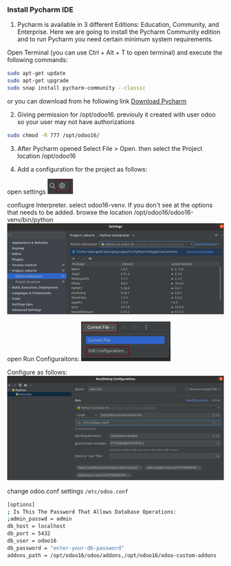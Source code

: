 ### Install Pycharm IDE
1. Pycharm is available in 3 different Editions: Education, Community, and Enterprise. Here we are going to install the Pycharm Community edition and to run Pycharm you need certain minimum system requirements.

Open Terminal (you can use Ctrl + Alt + T to open terminal) and execute the following commands:

```sh
sudo apt-get update 
sudo apt-get upgrade
sudo snap install pycharm-community --classic
```
or you can download from he following link [Download Pycharm](https://www.jetbrains.com/pycharm/download/download-thanks.html?platform=linux&code=PCC)

2. Giving permission for /opt/odoo16. previouly it created with user odoo so your user may not have authorizations

```sh
sudo chmod -R 777 /opt/odoo16/
```

3. After Pycharm opened Select File > Open.   then select the Project location /opt/odoo16

4. Add a configuration for the project as follows:

open settings ![](images/settings.png)

confiugre Interpreter. select odoo16-venv. If you don't see at the options that needs to be added. browse the location /opt/odoo16/odoo16-venv/bin/python  
![](images/configure_interpreter.png)

open Run Configuraitons: 
![](images/open_run_configuration.png)

Configure as follows:
![](images/run_configurations.png)




change odoo.conf settings `/etc/odoo.conf`

```sh
[options]
; Is This The Password That Allows Database Operations:
;admin_passwd = admin
db_host = localhost
db_port = 5432
db_user = odoo16
db_password = "enter-your-db-password"
addons_path = /opt/odoo16/odoo/addons,/opt/odoo16/odoo-custom-addons
```